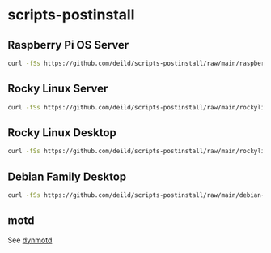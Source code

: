 # scripts-postinstall

## Raspberry Pi OS Server

```sh
curl -fSs https://github.com/deild/scripts-postinstall/raw/main/raspberrypios-server-postinstall.sh | bash
```

## Rocky Linux Server 

```sh
curl -fSs https://github.com/deild/scripts-postinstall/raw/main/rockylinux-server-postinstall.sh | bash
```

## Rocky Linux Desktop 

```sh
curl -fSs https://github.com/deild/scripts-postinstall/raw/main/rockylinux-desktop-postinstall.sh | bash
```

## Debian Family Desktop 

```sh
curl -fSs https://github.com/deild/scripts-postinstall/raw/main/debian-desktop-postinstall.sh | bash
```

## motd

See [dynmotd](https://github.com/deild/dynmotd)